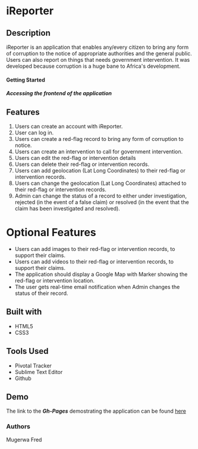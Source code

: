 # iReporter
## Description
iReporter is an application that enables any/every citizen to bring any form of corruption to the notice of appropriate authorities and the general public. Users can also report on things that needs government intervention.
It was developed because corruption is a huge bane to Africa's development.

#### Getting Started

##### Accessing the frontend of the application

## Features

1. Users can create an account with iReporter.
2. User can log in.
3. Users can create a red-flag record to bring any form of corruption to notice.
4. Users can create an intervention to call for government intervention.
5. Users can edit the red-flag or intervention details
6. Users can delete their red-flag or intervention records.
7. Users can add geolocation (Lat Long Coordinates) to their red-flag or intervention records.
8. Users can change the geolocation (Lat Long Coordinates) attached to their red-flag or intervention records.
9. Admin can change the status of a record to either under investigation, rejected (in the event of a false claim) or resolved (in the event that the claim has been investigated and resolved).

# Optional Features
* Users can add images to their red-flag or intervention records, to support their claims.
* Users can add videos to their red-flag or intervention records, to support their claims.
* The application should display a Google Map with Marker showing the red-flag or intervention location.
* The user gets real-time email notification when Admin changes the status of their record.

## Built with
* HTML5
* CSS3

## Tools Used
* Pivotal Tracker
* Sublime Text Editor
* Github

## Demo
The link to the ***Gh-Pages*** demostrating the application can be found [here](https:// )

  ### Authors
Mugerwa Fred
